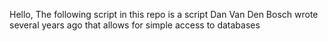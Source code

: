 Hello, 
The following script in this repo is a script Dan Van Den Bosch wrote several years ago that allows for simple access to databases
